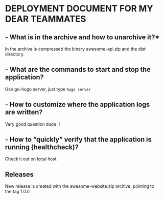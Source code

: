 # **DEPLOYMENT DOCUMENT FOR MY DEAR TEAMMATES**

## - What is in the archive and how to unarchive it?\*

In the archive is compressed the binary awesome-api.zip and the dist directory.

## - What are the commands to start and stop the application?

Use go-hugo server, just type `hugo server`

## - How to customize where the application logs are written?

Very good question dude !!

## - How to “quickly” verify that the application is running (healthcheck)?

Check it out on local host

## Releases

New release is created with the awesome-website.zip archive, pointing to the tag 1.0.0
